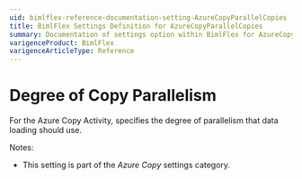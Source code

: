 ```yaml
---
uid: bimlflex-reference-documentation-setting-AzureCopyParallelCopies
title: BimlFlex Settings Definition for AzureCopyParallelCopies
summary: Documentation of settings option within BimlFlex for AzureCopyParallelCopies
varigenceProduct: BimlFlex
varigenceArticleType: Reference
---
```


# Degree of Copy Parallelism

For the Azure Copy Activity, specifies the degree of parallelism that data loading should use.

Notes:

* This setting is part of the *Azure Copy* settings category.
